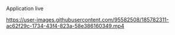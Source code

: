 Application live

https://user-images.githubusercontent.com/95582508/185782311-ac62f29c-1734-43f4-823a-58e386160349.mp4

